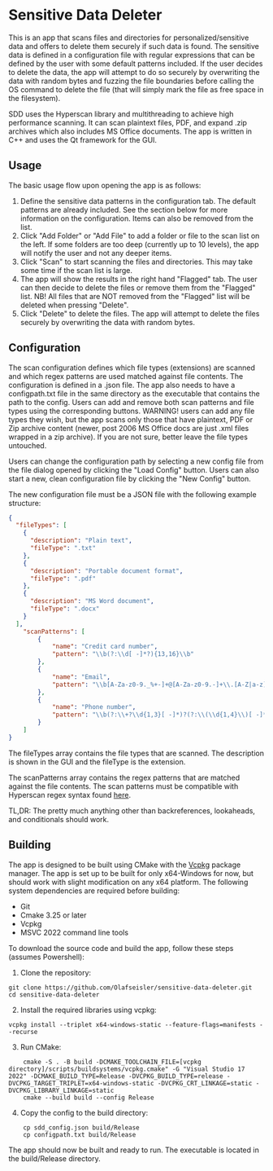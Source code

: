 # Sensitive Data Deleter

This is an app that scans files and directories for personalized/sensitive data and offers 
to delete them securely if such data is found. The sensitive data is defined
in a configuration file with regular expressions that can be defined by the user 
with some default patterns included. If the user decides to delete the data, the app will
attempt to do so securely by overwriting the data with random bytes and fuzzing the file boundaries 
before calling the OS command to delete the file (that will simply mark the file as free space in the filesystem).

SDD uses the Hyperscan library and multithreading to achieve high performance scanning. It can scan plaintext files,
PDF, and expand .zip archives which also includes MS Office documents. 
The app is written in C++ and uses the Qt framework for the GUI.

## Usage
The basic usage flow upon opening the app is as follows:
1. Define the sensitive data patterns in the configuration tab. The default patterns are already included. 
See the section below for more information on the configuration. Items can also be removed from the list.
2. Click "Add Folder" or "Add File" to add a folder or file to the scan list on the left.
If some folders are too deep (currently up to 10 levels), the app will notify the user and not any deeper items.
3. Click "Scan" to start scanning the files and directories. This may take some time if the scan list is large.
4. The app will show the results in the right hand "Flagged" tab. The user can then decide to delete the files or remove 
them from the "Flagged" list. NB! All files that are NOT removed from the "Flagged" list will be deleted when pressing "Delete".
5. Click "Delete" to delete the files. The app will attempt to delete the files securely by overwriting the data with random bytes.

## Configuration
The scan configuration defines which file types (extensions) are scanned and which regex patterns are used matched against 
file contents. The configuration is defined in a .json file. The app also needs to have a configpath.txt file in the
same directory as the executable that contains the path to the config. Users can add and remove both scan patterns and 
file types using the corresponding buttons. WARNING! users can add any file types they wish, but the app scans only 
those that have plaintext, PDF or Zip archive content (newer, post 2006 MS Office docs are just .xml files wrapped in a zip archive).
If you are not sure, better leave the file types untouched.

Users can change the configuration path by selecting a new config file from the
file dialog opened by clicking the "Load Config" button. Users can also start a new, clean configuration file by clicking
the "New Config" button.

The new configuration file must be a JSON file with the following example structure:
```json
{
  "fileTypes": [
    {
      "description": "Plain text",
      "fileType": ".txt"
    },
    {
      "description": "Portable document format",
      "fileType": ".pdf"
    },
    {
      "description": "MS Word document",
      "fileType": ".docx"
    }
  ],
    "scanPatterns": [
        {
            "name": "Credit card number",
            "pattern": "\\b(?:\\d[ -]*?){13,16}\\b"
        },
        {
            "name": "Email",
            "pattern": "\\b[A-Za-z0-9._%+-]+@[A-Za-z0-9.-]+\\.[A-Z|a-z]{2,}\\b"
        },
        {
            "name": "Phone number",
            "pattern": "\\b(?:\\+?\\d{1,3}[ -]*)?(?:\\(\\d{1,4}\\)[ -]*)?\\d{1,4}[ -]*\\d{1,4}[ -]*\\d{1,9}\\b"
        }
    ]
}
```
The fileTypes array contains the file types that are scanned. The description is shown in the GUI and the fileType is
the extension.

The scanPatterns array contains the regex patterns that are matched against the file contents. The scan patterns must be 
compatible with Hyperscan regex syntax found 
[here](https://intel.github.io/hyperscan/dev-reference/compilation.html#regular-expression-syntax).

TL,DR: The pretty much anything other than backreferences, lookaheads, and conditionals should work.

## Building 
The app is designed to be built using CMake with the [Vcpkg](https://github.com/microsoft/vcpkg) package manager.
The app is set up to be built for only x64-Windows for now, but should work with slight modification on any x64 platform.
The following system dependencies are required before building:
- Git  
- Cmake 3.25 or later
- Vcpkg
- MSVC 2022 command line tools

To download the source code and build the app, follow these steps (assumes Powershell):
1. Clone the repository:
```shell
git clone https://github.com/Olafseisler/sensitive-data-deleter.git
cd sensitive-data-deleter
```
2. Install the required libraries using vcpkg:
```shell
vcpkg install --triplet x64-windows-static --feature-flags=manifests --recurse 
```
3. Run CMake:
```
    cmake -S . -B build -DCMAKE_TOOLCHAIN_FILE=[vcpkg directory]/scripts/buildsystems/vcpkg.cmake" -G "Visual Studio 17 2022" -DCMAKE_BUILD_TYPE=Release -DVCPKG_BUILD_TYPE=release -DVCPKG_TARGET_TRIPLET=x64-windows-static -DVCPKG_CRT_LINKAGE=static -DVCPKG_LIBRARY_LINKAGE=static
    cmake --build build --config Release
```
4. Copy the config to the build directory:
```shell
    cp sdd_config.json build/Release
    cp configpath.txt build/Release
```

The app should now be built and ready to run. The executable is located in the build/Release directory.





